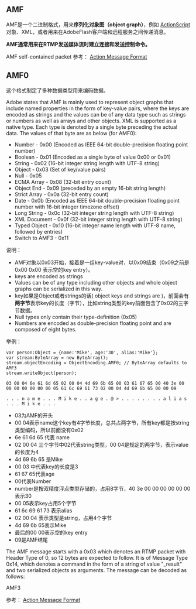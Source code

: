 ## AMF

AMF是一个二进制格式，用来**序列化对象图（object graph）**，例如 [ActionScript](https://en.wikipedia.org/wiki/ActionScript)对象、XML，或者用来在AdobeFlash客户端和远程服务之间传递消息。

**AMF通常用来在RTMP发送媒体流时建立连接和发送控制命令。**

AMF self-contained packet
参考：
[Action Message Format](https://en.wikipedia.org/wiki/Action_Message_Format)


## AMF0

这个格式制定了多种数据类型用来编码数据。

 Adobe states that AMF is mainly used to represent object graphs that include named properties in the form of key-value pairs, where the keys are encoded as strings and the values can be of any data type such as strings or numbers as well as arrays and other objects. XML is supported as a native type. Each type is denoted by a single byte preceding the actual data. The values of that byte are as below (for AMF0):
 
- Number - 0x00 (Encoded as IEEE 64-bit double-precision floating point number)
- Boolean - 0x01 (Encoded as a single byte of value 0x00 or 0x01)
- String - 0x02 (16-bit integer string length with UTF-8 string)
- Object - 0x03 (Set of key/value pairs)
- Null - 0x05
- ECMA Array - 0x08 (32-bit entry count)
- Object End - 0x09 (preceded by an empty 16-bit string length)
- Strict Array - 0x0a (32-bit entry count)
- Date - 0x0b (Encoded as IEEE 64-bit double-precision floating point number with 16-bit integer timezone offset)
- Long String - 0x0c (32-bit integer string length with UTF-8 string)
- XML Document - 0x0f (32-bit integer string length with UTF-8 string)
- Typed Object - 0x10 (16-bit integer name length with UTF-8 name, followed by entries)
- Switch to AMF3 - 0x11

说明：

- AMF对象以0x03开始，接着是一组key-value对，以0x09结束（0x09之前是0x00 0x00 表示空的key entry）。
- keys are encoded as strings
- Values can be of any type including other objects and whole object graphs can be serialized in this way.
- key如果是Object或者strings的话( object keys and strings are )，前面会有**两字节**表示key的长度（字节），比如string类型的key前面包含了0x02的三字节数据。
- Null types only contain their type-definition (0x05)
- Numbers are encoded as double-precision floating point and are composed of eight bytes.

举例：
```
var person:Object = {name:'Mike', age:'30', alias:'Mike'};
var stream:ByteArray = new ByteArray();
stream.objectEncoding = ObjectEncoding.AMF0; // ByteArray defaults to AMF3
stream.writeObject(person);
```

```
03 00 04 6e 61 6d 65 02 00 04 4d 69 6b 65 00 03 61 67 65 00 40 3e 00 00 00 00 00 00 00 05 61 6c 69 61 73 02 00 04 4d 69 6b 65 00 00 09	

. . . n a m e . . . M i k e . . a g e . @ > . . . . . . . . a l i a s . . . M i k e . . .

```

- 03为AMF的开头
- 00 04表示name这个key有4字节长度，总共占两字节，所有key都是按string类型编码，所以前面没有0x02
- 6e 61 6d 65 代表 name
- 02 00 04 三个字节中02代表string类型，00 04是规定的两字节，表示value的长度为4
- 4d 69 6b 65 是Mike
- 00 03 中代表key的长度是3
- 61 67 65代表age
- 00代表Number
- number是按双精度浮点类型存储的，占用8字节，40 3e 00 00 00 00 00 00 表示30
- 00 05表示key占用5个字节
- 61 6c 69 61 73 表示alias
- 02 00 04 表示类型是string，占用4个字节
- 4d 69 6b 65表示Mike
- 最后的00 00表示空的key entry
- 09是AMF结尾

The AMF message starts with a 0x03 which denotes an RTMP packet with Header Type of 0, so 12 bytes are expected to follow. It is of Message Type 0x14, which denotes a command in the form of a string of value "_result" and two serialized objects as arguments. The message can be decoded as follows:


AMF3


参考：
[Action Message Format](https://en.wikipedia.org/wiki/Action_Message_Format)
